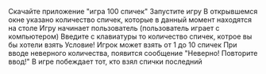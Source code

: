 Скачайте  приложение "игра 100 спичек"
Запустите игру
В открывшемся окне указано количество спичек, которые в данный момент находятся на столе
Игру начинает пользователь (пользователь играет с компьютером)
Введите с клавиатуры то  количество спичек, котрое вы бы хотели взять
Условие! Игрок может взять от 1 до 10 спичек
При вводе неверного количества, появится сообщение "Неверно! Повторите ввод!"
В игре побеждает тот, кто взял спички последний
